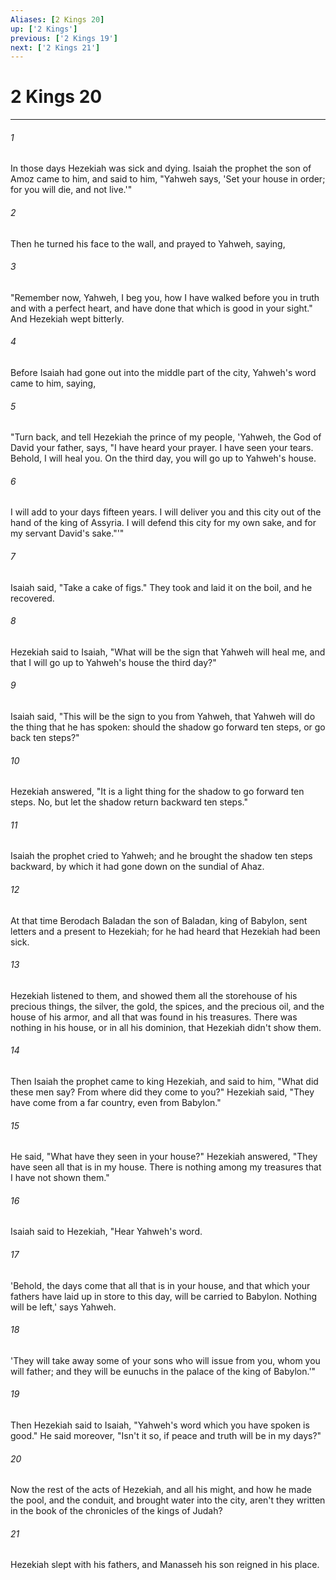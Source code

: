 ```yaml
---
Aliases: [2 Kings 20]
up: ['2 Kings']
previous: ['2 Kings 19']
next: ['2 Kings 21']
---
```

# 2 Kings 20
***





###### 1 

In those days Hezekiah was sick and dying. Isaiah the prophet the son of Amoz came to him, and said to him, "Yahweh says, 'Set your house in order; for you will die, and not live.'" 



###### 2 

Then he turned his face to the wall, and prayed to Yahweh, saying, 



###### 3 

"Remember now, Yahweh, I beg you, how I have walked before you in truth and with a perfect heart, and have done that which is good in your sight." And Hezekiah wept bitterly. 



###### 4 

Before Isaiah had gone out into the middle part of the city, Yahweh's word came to him, saying, 



###### 5 

"Turn back, and tell Hezekiah the prince of my people, 'Yahweh, the God of David your father, says, "I have heard your prayer. I have seen your tears. Behold, I will heal you. On the third day, you will go up to Yahweh's house. 



###### 6 

I will add to your days fifteen years. I will deliver you and this city out of the hand of the king of Assyria. I will defend this city for my own sake, and for my servant David's sake."'" 



###### 7 

Isaiah said, "Take a cake of figs." They took and laid it on the boil, and he recovered. 



###### 8 

Hezekiah said to Isaiah, "What will be the sign that Yahweh will heal me, and that I will go up to Yahweh's house the third day?" 



###### 9 

Isaiah said, "This will be the sign to you from Yahweh, that Yahweh will do the thing that he has spoken: should the shadow go forward ten steps, or go back ten steps?" 



###### 10 

Hezekiah answered, "It is a light thing for the shadow to go forward ten steps. No, but let the shadow return backward ten steps." 



###### 11 

Isaiah the prophet cried to Yahweh; and he brought the shadow ten steps backward, by which it had gone down on the sundial of Ahaz. 



###### 12 

At that time Berodach Baladan the son of Baladan, king of Babylon, sent letters and a present to Hezekiah; for he had heard that Hezekiah had been sick. 



###### 13 

Hezekiah listened to them, and showed them all the storehouse of his precious things, the silver, the gold, the spices, and the precious oil, and the house of his armor, and all that was found in his treasures. There was nothing in his house, or in all his dominion, that Hezekiah didn't show them. 



###### 14 

Then Isaiah the prophet came to king Hezekiah, and said to him, "What did these men say? From where did they come to you?" Hezekiah said, "They have come from a far country, even from Babylon." 



###### 15 

He said, "What have they seen in your house?" Hezekiah answered, "They have seen all that is in my house. There is nothing among my treasures that I have not shown them." 



###### 16 

Isaiah said to Hezekiah, "Hear Yahweh's word. 



###### 17 

'Behold, the days come that all that is in your house, and that which your fathers have laid up in store to this day, will be carried to Babylon. Nothing will be left,' says Yahweh. 



###### 18 

'They will take away some of your sons who will issue from you, whom you will father; and they will be eunuchs in the palace of the king of Babylon.'" 



###### 19 

Then Hezekiah said to Isaiah, "Yahweh's word which you have spoken is good." He said moreover, "Isn't it so, if peace and truth will be in my days?" 



###### 20 

Now the rest of the acts of Hezekiah, and all his might, and how he made the pool, and the conduit, and brought water into the city, aren't they written in the book of the chronicles of the kings of Judah? 



###### 21 

Hezekiah slept with his fathers, and Manasseh his son reigned in his place.
